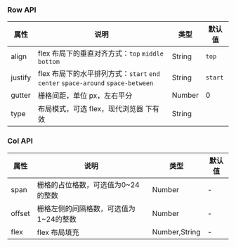 ### Row API
| 属性    | 说明                                                                             | 类型   | 默认值  |
|---------|----------------------------------------------------------------------------------|--------|---------|
| align   | flex 布局下的垂直对齐方式：`top` `middle` `bottom`                               | String | `top`   |
| justify | flex 布局下的水平排列方式：`start` `end` `center` `space-around` `space-between` | String | `start` |
| gutter  | 栅格间距，单位 px，左右平分                                                      | Number | 0       |
| type    | 布局模式，可选 flex，现代浏览器 下有效                                           | String |         |
### Col API
| 属性   | 说明                                   | 类型          | 默认值 |
|--------|----------------------------------------|---------------|--------|
| span   | 栅格的占位格数，可选值为0~24的整数     | Number        | -      |
| offset | 栅格左侧的间隔格数，可选值为1~24的整数 | Number        | -      |
| flex   | flex 布局填充                          | Number,String | -      |